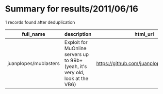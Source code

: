 
# Summary for results/2011/06/16
    
1 records found after deduplication

| full_name | description | html_url | matched_list | matched_count | pushed_at | size | stargazers_count | language | forks_count |
|-----------------------|--------------------------------------------------------------------------------|------------------------------------------|----------------|-----------------|---------------------------|--------|--------------------|--------------|---------------|
| juanplopes/mublasters | Exploit for MuOnline servers up to 99b+ (yeah, it's very old, look at the VB6) | https://github.com/juanplopes/mublasters | ['exploit'] | 1 | 2011-06-16 19:30:03+00:00 | 316 | 4 | Visual Basic | 2 |
